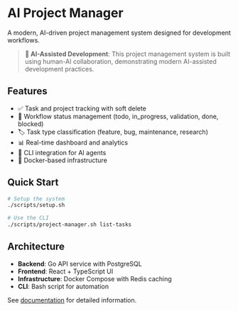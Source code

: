 # AI Project Manager

A modern, AI-driven project management system designed for development workflows.

> **🤖 AI-Assisted Development**: This project management system is built using human-AI collaboration, demonstrating modern AI-assisted development practices.

## Features

- ✅ Task and project tracking with soft delete
- 🔄 Workflow status management (todo, in_progress, validation, done, blocked)
- 🏷️ Task type classification (feature, bug, maintenance, research)
- 📊 Real-time dashboard and analytics
- 🔗 CLI integration for AI agents
- 🐳 Docker-based infrastructure

## Quick Start

```bash
# Setup the system
./scripts/setup.sh

# Use the CLI
./scripts/project-manager.sh list-tasks
```

## Architecture

- **Backend**: Go API service with PostgreSQL
- **Frontend**: React + TypeScript UI
- **Infrastructure**: Docker Compose with Redis caching
- **CLI**: Bash script for automation

See [documentation](docs/) for detailed information.
